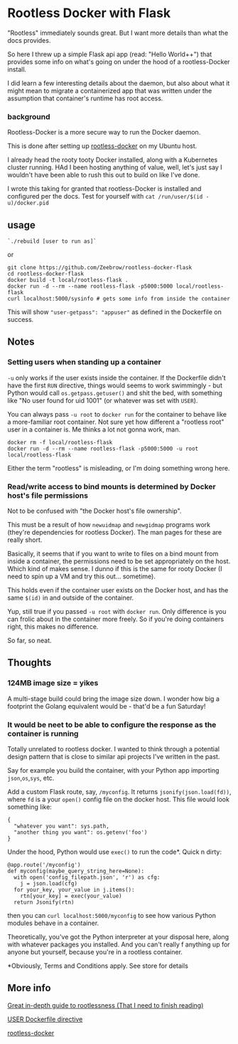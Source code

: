 # Rootless Docker with Flask

"Rootless" immediately sounds great. But I want more details than what the docs provides.

So here I threw up a simple Flask api app (read: "Hello World++") that provides some info on what's going on under the hood of a rootless-Docker install.

I did learn a few interesting details about the daemon, but also about what it might mean to migrate a containerized app that was written under the assumption that container's runtime has root access.

### background

Rootless-Docker is a more secure way to run the Docker daemon.

This is done after setting up [rootless-docker](https://docs.docker.com/engine/security/rootless/) on my Ubuntu host.

I already head the rooty tooty Docker installed, along with a Kubernetes cluster running. HAd I been hosting anything of value, well, let's just say I wouldn't have been able to rush this out to build on like I've done. 

I wrote this taking for granted that rootless-Docker is installed and configured per the docs. Test for yourself with `cat /run/user/$(id -u)/docker.pid`

## usage

```
`./rebuild [user to run as]`
```

or

```
git clone https://github.com/Zeebrow/rootless-docker-flask
cd rootless-docker-flask
docker build -t local/rootless-flask .
docker run -d --rm --name rootless-flask -p5000:5000 local/rootless-flask
curl localhost:5000/sysinfo # gets some info from inside the container
```
This will show `"user-getpass": "appuser"` as defined in the Dockerfile on success.


## Notes

### Setting users when standing up a container

`-u` only works if the user exists inside the container. If the Dockerfile didn't have the first `RUN` directive, things would seems to work swimmingly - but Python would call `os.getpass.getuser()` and shit the bed, with something like "No user found for uid 1001" (or whatever was set with `USER`).

You can always pass `-u root` to `docker run` for the container to behave like a more-familiar root container. Not sure yet how different a "rootless root" user in a container is. Me thinks a lot not gonna work, man.

```
docker rm -f local/rootless-flask
docker run -d --rm --name rootless-flask -p5000:5000 -u root local/rootless-flask
```

Either the term "rootless" is misleading, or I'm doing something wrong here.

### Read/write access to bind mounts is determined by Docker host's file permissions

Not to be confused with "the Docker host's file ownership".

This must be a result of how `newuidmap` and `newgidmap` programs work (they're dependencies for rootless Docker). The man pages for these are really short.

Basically, it seems that if you want to write to files on a bind mount from inside a container, the permissions need to be set appropriately on the host. Which kind of makes sense. I dunno if this is the same for rooty Docker (I need to spin up a VM and try this out... sometime).

This holds even if the container user exists on the Docker host, and has the same `$(id)` in and outside of the container.

Yup, still true if you passed `-u root` with `docker run`. Only difference is you can frolic about in the container more freely. So if you're doing containers right, this makes no difference.

So far, so neat.

## Thoughts

### 124MB image size = yikes 
A multi-stage build could bring the image size down. I wonder how big a footprint the Golang equivalent would be - that'd be a fun Saturday! 

### It would be neet to be able to configure the response as the container is running
Totally unrelated to rootless docker. I wanted to think through a potential design pattern that is close to similar api projects I've written in the past.

Say for example you build the container, with your Python app importing `json`,`os`,`sys`, etc. 

Add a custom Flask route, say, `/myconfig`. It returns `jsonify(json.load(fd))`, where `fd` is a your `open()` config file on the docker host. This file would look something like:

```
{
  "whatever you want": sys.path,
  "another thing you want": os.getenv('foo')
}
```

Under the hood, Python would use `exec()` to run the code\*. Quick n dirty:

```
@app.route('/myconfig')
def myconfig(maybe_query_string_here=None):
  with open('config_filepath.json', 'r') as cfg:
    j = json.load(cfg)
  for your_key, your_value in j.items():
    rtn[your_key] = exec(your_value)
  return Jsonify(rtn)
```

then you can `curl localhost:5000/myconfig` to see how various Python modules behave in a container.

Theoretically, you've got the Python interpreter at your disposal here, along with whatever packages you installed. And you can't really f anything up for anyone but yourself, because you're in a rootless container.

\*Obviously, Terms and Conditions apply. See store for details

## More info

[Great in-depth guide to rootlessness (That I need to finish reading)](https://rootlesscontaine.rs/)

[USER Dockerfile directive](https://docs.docker.com/engine/reference/builder/#user)

[rootless-docker](https://docs.docker.com/engine/security/rootless/)
